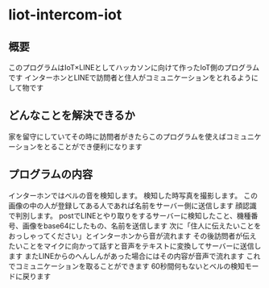 # liot-intercom-iot

## 概要

このプログラムはIoT×LINEとしてハッカソンに向けて作ったIoT側のプログラムです
インターホンとLINEで訪問者と住人がコミュニケーションをとれるようにして物です

## どんなことを解決できるか

家を留守にしていてその時に訪問者がきたらこのプログラムを使えばコミュニケーションをとることができ便利になります

## プログラムの内容

インターホンではベルの音を検知します。
検知した時写真を撮影します。
この画像の中の人が登録してある人であれば名前をサーバー側に送信します
顔認識で判別します。
postでLINEとやり取りをするサーバーに検知したこと、機種番号、画像をbase64にしたもの、名前を送信します
次に「住人に伝えたいことをおっしゃってください」とインターホンから音が流れます
その後訪問者が伝えたいことをマイクに向かって話すと音声をテキストに変換してサーバーに送信します
またLINEからのへんしんがあった場合にはその内容が音声で流れます
これでコミュニケーションを取ることができます
60秒間何もないとベルの検知モードに戻ります
